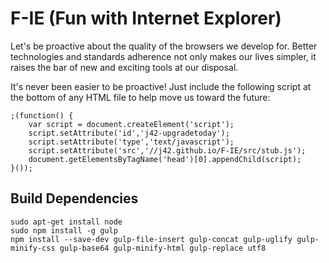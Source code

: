 # F-IE (Fun with Internet Explorer)

Let's be proactive about the quality of the browsers we develop for.  Better technologies and standards adherence not only makes our lives simpler, it raises the bar of new and exciting tools at our disposal.

It's never been easier to be proactive!  Just include the following script at the bottom of any HTML file to help move us toward the future:

	;(function() {
		var script = document.createElement('script');
		script.setAttribute('id','j42-upgradetoday');
		script.setAttribute('type','text/javascript');
		script.setAttribute('src','//j42.github.io/F-IE/src/stub.js');
		document.getElementsByTagName('head')[0].appendChild(script);
	}());


## Build Dependencies

	sudo apt-get install node
	sudo npm install -g gulp
	npm install --save-dev gulp-file-insert gulp-concat gulp-uglify gulp-minify-css gulp-base64 gulp-minify-html gulp-replace utf8